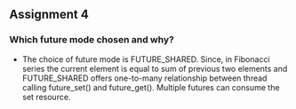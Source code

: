 ## Assignment 4 

### Which future mode chosen and why?
- The choice of future mode is FUTURE_SHARED. Since, in Fibonacci series the current element is equal to sum of previous two elements and FUTURE_SHARED offers one-to-many relationship between thread calling future_set() and future_get(). Multiple futures can consume the set resource. 
